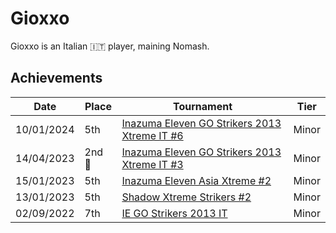 # Gioxxo

Gioxxo is an Italian :it: player, maining Nomash.

## Achievements

|Date|Place|Tournament|Tier|
|-|-|-|-|
| 10/01/2024 | 5th | [Inazuma Eleven GO Strikers 2013 Xtreme IT #6](../../tournaments/italia/it6.md) | Minor |
| 14/04/2023 |2nd :2nd_place_medal:| [Inazuma Eleven GO Strikers 2013 Xtreme IT #3](../../tournaments/italia/it3.md) | Minor |
| 15/01/2023 | 5th | [Inazuma Eleven Asia Xtreme #2](../../tournaments/misc/asiax2.md) | Minor |
| 13/01/2023 | 5th | [Shadow Xtreme Strikers #2](../../tournaments/shadow/shadow2.md) | Minor |
| 02/09/2022 | 7th | [IE GO Strikers 2013 IT](../../tournaments/italia/it0.md) | Minor |